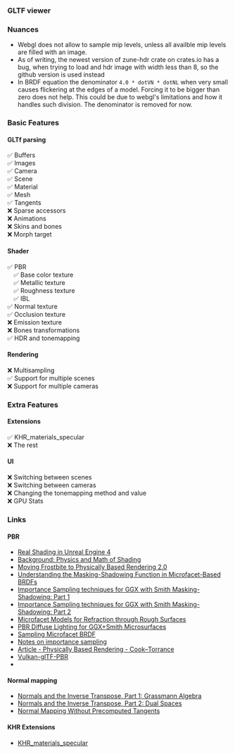 ### GLTF viewer

### Nuances
- Webgl does not allow to sample mip levels, unless all availble mip levels are filled with an image.
- As of writing, the newest version of zune-hdr crate on crates.io has a bug, when trying to load and hdr image with
width less than 8, so the github version is used instead
- In BRDF equation the denominator `4.0 * dotVN * dotNL` when very small causes flickering at the edges of a model. Forcing it to be bigger than zero does not help.
This could be due to webgl's limitations and how it handles such division. The denominator is removed for now.

### Basic Features
#### GLTf parsing
✅ Buffers  
✅ Images   
✅ Camera      
✅ Scene  
✅ Material  
✅ Mesh  
✅ Tangents  
❌ Sparse accessors  
❌ Animations  
❌ Skins and bones  
❌ Morph target
#### Shader
✅ PBR  
&emsp;✅ Base color texture  
&emsp;✅ Metallic texture  
&emsp;✅ Roughness texture  
&emsp;✅ IBL  
✅ Normal texture   
✅ Occlusion texture  
❌ Emission texture  
❌ Bones transformations  
✅ HDR and tonemapping
#### Rendering
❌ Multisampling  
✅ Support for multiple scenes  
❌ Support for multiple cameras  

### Extra Features
#### Extensions
✅ KHR_materials_specular  
❌ The rest
#### UI
❌ Switching between scenes  
❌ Switching between cameras   
❌ Changing the tonemapping method and value  
❌ GPU Stats  


### Links

#### PBR
- [Real Shading in Unreal Engine 4]
- [Background: Physics and Math of Shading]
- [Moving Frostbite to Physically Based Rendering 2.0]
- [Understanding the Masking-Shadowing Function in Microfacet-Based BRDFs]
- [Importance Sampling techniques for GGX with Smith Masking-Shadowing: Part 1]
- [Importance Sampling techniques for GGX with Smith Masking-Shadowing: Part 2]
- [Microfacet Models for Refraction through Rough Surfaces]
- [PBR Diffuse Lighting for GGX+Smith Microsurfaces]
- [Sampling Microfacet BRDF]
- [Notes on importance sampling]
- [Article - Physically Based Rendering - Cook–Torrance]
- [Vulkan-glTF-PBR]
- 

#### Normal mapping
- [Normals and the Inverse Transpose, Part 1: Grassmann Algebra]
- [Normals and the Inverse Transpose, Part 2: Dual Spaces]
- [Normal Mapping Without Precomputed Tangents]

#### KHR Extensions
- [KHR_materials_specular]

[Real Shading in Unreal Engine 4]: https://blog.selfshadow.com/publications/s2013-shading-course/karis/s2013_pbs_epic_notes_v2.pdf
[Background: Physics and Math of Shading]: https://blog.selfshadow.com/publications/s2013-shading-course/hoffman/s2013_pbs_physics_math_notes.pdf
[Moving Frostbite to Physically Based Rendering 2.0]: https://web.archive.org/web/20160702002225/http://www.frostbite.com/wp-content/uploads/2014/11/course_notes_moving_frostbite_to_pbr_v2.pdf
[Understanding the Masking-Shadowing Function in Microfacet-Based BRDFs]: https://inria.hal.science/hal-00942452v1/document
[Importance Sampling techniques for GGX with Smith Masking-Shadowing: Part 1]: https://schuttejoe.github.io/post/ggximportancesamplingpart1/
[Importance Sampling techniques for GGX with Smith Masking-Shadowing: Part 2]: https://schuttejoe.github.io/post/ggximportancesamplingpart2/
[Microfacet Models for Refraction through Rough Surfaces]: https://www.cs.cornell.edu/~srm/publications/EGSR07-btdf.pdf
[PBR Diffuse Lighting for GGX+Smith Microsurfaces]: https://ubm-twvideo01.s3.amazonaws.com/o1/vault/gdc2017/Presentations/Hammon_Earl_PBR_Diffuse_Lighting.pdf
[Sampling Microfacet BRDF]: https://agraphicsguynotes.com/posts/sample_microfacet_brdf/
[Notes on importance sampling]: https://www.tobias-franke.eu/log/2014/03/30/notes_on_importance_sampling.html
[How Is The NDF Really Defined?]: https://www.reedbeta.com/blog/hows-the-ndf-really-defined/
[Article - Physically Based Rendering - Cook–Torrance]: http://www.codinglabs.net/article_physically_based_rendering_cook_torrance.aspx

[Normals and the Inverse Transpose, Part 1: Grassmann Algebra]: https://www.reedbeta.com/blog/normals-inverse-transpose-part-1/
[Normals and the Inverse Transpose, Part 2: Dual Spaces]: https://www.reedbeta.com/blog/normals-inverse-transpose-part-2/
[Normal Mapping Without Precomputed Tangents]: http://www.thetenthplanet.de/archives/1180

[KHR_materials_specular]:  https://github.com/KhronosGroup/glTF/blob/main/extensions/2.0/Khronos/KHR_materials_specular/README.md
[Vulkan-glTF-PBR]: https://github.com/SaschaWillems/Vulkan-glTF-PBR/blob/master/data/shaders/genbrdflut.frag
[Image Based Lighting with Multiple Scattering]: https://bruop.github.io/ibl/